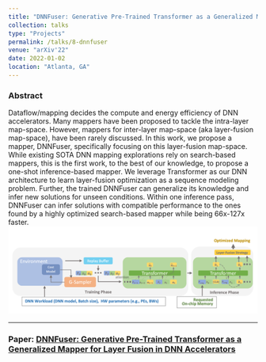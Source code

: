 ```yaml
---
title: "DNNFuser: Generative Pre-Trained Transformer as a Generalized Mapper for Layer Fusion in DNN Accelerators"
collection: talks
type: "Projects"
permalink: /talks/8-dnnfuser
venue: "arXiv'22"
date: 2022-01-02
location: "Atlanta, GA"
--- 
```

### Abstract
Dataflow/mapping decides the compute and energy efficiency of DNN accelerators. Many mappers have been proposed to tackle the intra-layer map-space. However, mappers for inter-layer map-space (aka layer-fusion map-space), have been rarely discussed. In this work, we propose a mapper, DNNFuser, specifically focusing on this layer-fusion map-space. While existing SOTA DNN mapping explorations rely on search-based mappers, this is the first work, to the best of our knowledge, to propose a one-shot inference-based mapper. We leverage Transformer as our DNN architecture to learn layer-fusion optimization as a sequence modeling problem. Further, the trained DNNFuser can generalize its knowledge and infer new solutions for unseen conditions. Within one inference pass, DNNFuser can infer solutions with compatible performance to the ones found by a highly optimized search-based mapper while being 66x-127x faster.
![img_7.png](img_7.png)


-----------
### Paper: [DNNFuser: Generative Pre-Trained Transformer as a Generalized Mapper for Layer Fusion in DNN Accelerators]( https://arxiv.org/abs/2201.11218)